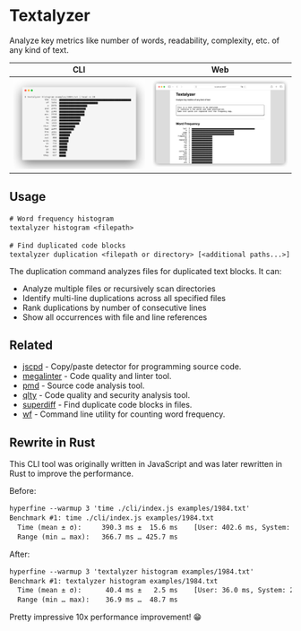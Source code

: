 # Textalyzer

Analyze key metrics like number of words, readability, complexity, etc.
of any kind of text.

CLI | Web
--- | ---
![CLI Screenshot][cli_ss] | ![Web Screenshot][web_ss]

[cli_ss]: ./images/2024-03-08t1219_cli_screenshot.png
[web_ss]: ./images/2024-03-08t1213_web_screenshot.png


## Usage

```
# Word frequency histogram
textalyzer histogram <filepath>

# Find duplicated code blocks
textalyzer duplication <filepath or directory> [<additional paths...>]
```

The duplication command analyzes files for duplicated text blocks. It can:
- Analyze multiple files or recursively scan directories
- Identify multi-line duplications across all specified files
- Rank duplications by number of consecutive lines
- Show all occurrences with file and line references


## Related

- [jscpd] - Copy/paste detector for programming source code.
- [megalinter] - Code quality and linter tool.
- [pmd] - Source code analysis tool.
- [qlty] - Code quality and security analysis tool.
- [superdiff] - Find duplicate code blocks in files.
- [wf] - Command line utility for counting word frequency.

[jscpd]: https://github.com/kucherenko/jscpd
[megalinter]: https://megalinter.io
[pmd]: https://github.com/pmd/pmd
[qlty]: https://github.com/qltysh/qlty
[superdiff]: https://github.com/chuck-sys/superdiff
[wf]: https://github.com/jarcane/wf


## Rewrite in Rust

This CLI tool was originally written in JavaScript and was later
rewritten in Rust to improve the performance.

Before:

```txt
hyperfine --warmup 3 'time ./cli/index.js examples/1984.txt'
Benchmark #1: time ./cli/index.js examples/1984.txt
  Time (mean ± σ):     390.3 ms ±  15.6 ms    [User: 402.6 ms, System: 63.5 ms]
  Range (min … max):   366.7 ms … 425.7 ms
```

After:

```txt
hyperfine --warmup 3 'textalyzer histogram examples/1984.txt'
Benchmark #1: textalyzer histogram examples/1984.txt
  Time (mean ± σ):      40.4 ms ±   2.5 ms    [User: 36.0 ms, System: 2.7 ms]
  Range (min … max):    36.9 ms …  48.7 ms
```

Pretty impressive 10x performance improvement! 😁
